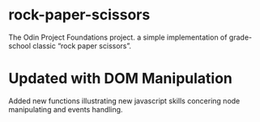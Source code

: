 # rock-paper-scissors
The Odin Project Foundations project.
a simple implementation of grade-school classic “rock paper scissors”.
# Updated with DOM Manipulation
Added new functions illustrating new javascript skills
concering node manipulating and events handling.